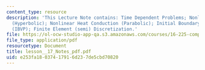 ```yaml
---
content_type: resource
description: 'This Lecture Note contains: Time Dependent Problems; Nonlinear Elastodynamics
  (Hyperbolic); Nonlinear Heat Conduction (Parabolic); Initial Boundary Value Problem
  (IBVP); Finite Element (semi) Discretization.'
file: https://ol-ocw-studio-app-qa.s3.amazonaws.com/courses/16-225-computational-mechanics-of-materials-fall-2003/e253fa18037417916d237de5cbd70820_lesson__17_Notes_pdf.pdf
file_type: application/pdf
resourcetype: Document
title: lesson__17_Notes_pdf.pdf
uid: e253fa18-0374-1791-6d23-7de5cbd70820
---
```

